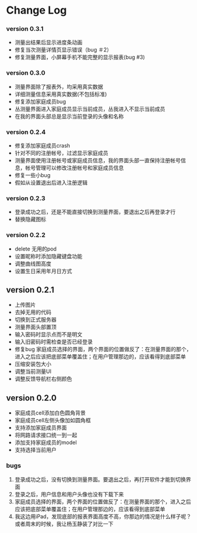 # Change Log
### version 0.3.1
* 测量出结果后显示进度条动画
* 修复当次测量详情页显示错误（bug ＃2）
* 修复测量界面，小屏幕手机不能完整的显示报表(bug #3)

### version 0.3.0
* 测量界面除了报表外，均采用真实数据
* 详细测量信息采用真实数据(不包括标准)
* 修复添加家庭成员bug
* 丛测量界面进入家庭成员显示当前成员，丛我进入不显示当前成员
* 在我的界面头部总是显示当前登录的头像和名称

### version 0.2.4
* 修复添加家庭成员crash
* 针对不同的注册帐号，过滤显示家庭成员
* 测量界面使用注册帐号或家庭成员信息，我的界面头部一直保持注册帐号信息，帐号管理可以修改注册帐号和家庭成员信息
* 修复一些小bug
* 假如从设置退出后进入注册逻辑

### version 0.2.3
* 登录成功之后，还是不能直接切换到测量界面，要退出之后再登录才行
* 替换隐藏图标

### version 0.2.2
* delete 无用的pod
* 设置昵称时添加隐藏键盘功能
* 调整曲线图高度
* 设置生日采用年月日方式

## version 0.2.1
* 上传图片
* 去掉无用的代码
* 切换到正式服务器
* 测量界面头部置顶
* 输入密码时显示点而不是明文
* 输入旧密码时需检查是否已经登录
* 修复bug 家庭成员选择的界面，两个界面的位置做反了：在测量界面的那个，进入之后应该把底部菜单覆盖住；在用户管理那边的，应该看得到底部菜单
* 压缩安装包大小
* 调整当前测量UI
* 调整反馈导航栏右侧颜色 

## version 0.2.0
* 家庭成员cell添加白色圆角背景
* 家庭成员cell左侧头像加如圆角框
* 支持添加家庭成员界面
* 将网路请求接口统一到一起
* 添加支持家庭成员的model
* 支持选择当前用户

### bugs
1. 登录成功之后，没有切换到测量界面。要退出之后，再打开软件才能到切换界面
2. 登录之后，用户信息和用户头像也没有下载下来
3. 家庭成员选择的界面，两个界面的位置做反了：在测量界面的那个，进入之后应该把底部菜单覆盖住；在用户管理那边的，应该看得到底部菜单
4. 我这边用iPad，发现底部的报表界面高度不高，你那边的情况是什么样子呢？或者周末的时候，我让杨玉静装了对比一下

